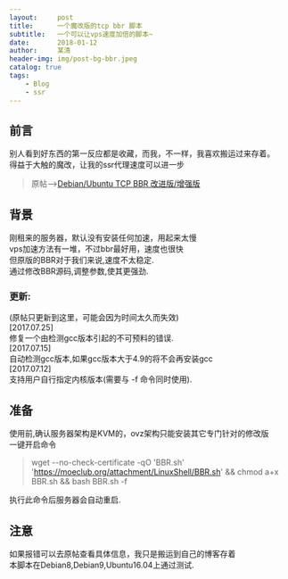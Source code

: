 ```yaml
---
layout:     post
title:      一个魔改版的tcp bbr 脚本
subtitle:   一个可以让vps速度加倍的脚本~
date:       2018-01-12
author:     某清
header-img: img/post-bg-bbr.jpeg
catalog: true
tags:
    - Blog
    - ssr
---
```

## 前言
别人看到好东西的第一反应都是收藏，而我，不一样，我喜欢搬运过来存着。  
得益于大触的魔改，让我的ssr代理速度可以进一步  
>原帖——>[Debian/Ubuntu TCP BBR 改进版/增强版](https://moeclub.org/2017/06/24/278/)

## 背景
刚租来的服务器，默认没有安装任何加速，用起来太慢  
vps加速方法有一堆，不过bbr最好用，速度也很快  
但原版的BBR对于我们来说,速度不太稳定.  
通过修改BBR源码,调整参数,使其更强劲.  
### 更新:  
(原帖只更新到这里，可能会因为时间太久而失效)  
[2017.07.25]  
修复一个由检测gcc版本引起的不可预料的错误.  
[2017.07.15]  
自动检测gcc版本,如果gcc版本大于4.9的将不会再安装gcc  
[2017.07.12]  
支持用户自行指定内核版本(需要与 -f 命令同时使用).  
## 准备  
使用前,确认服务器架构是KVM的，ovz架构只能安装其它专门针对的修改版  
一键开启命令
>wget --no-check-certificate -qO 'BBR.sh' 'https://moeclub.org/attachment/LinuxShell/BBR.sh' && chmod a+x BBR.sh && bash BBR.sh -f  

执行此命令后服务器会自动重启.   
## 注意  
如果报错可以去原帖查看具体信息，我只是搬运到自己的博客存着  
本脚本在Debian8,Debian9,Ubuntu16.04上通过测试.  
